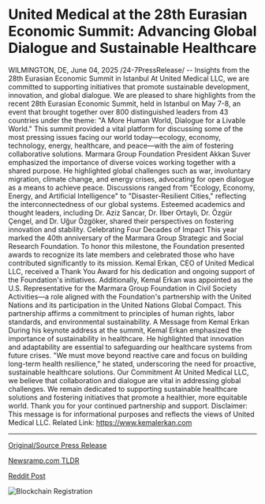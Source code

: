 # United Medical at the 28th Eurasian Economic Summit: Advancing Global Dialogue and Sustainable Healthcare

WILMINGTON, DE, June 04, 2025 /24-7PressRelease/ -- Insights from the 28th Eurasian Economic Summit in Istanbul  At United Medical LLC, we are committed to supporting initiatives that promote sustainable development, innovation, and global dialogue. We are pleased to share highlights from the recent 28th Eurasian Economic Summit, held in Istanbul on May 7-8, an event that brought together over 800 distinguished leaders from 43 countries under the theme: "A More Human World, Dialogue for a Livable World."  This summit provided a vital platform for discussing some of the most pressing issues facing our world today—ecology, economy, technology, energy, healthcare, and peace—with the aim of fostering collaborative solutions.  Marmara Group Foundation President Akkan Suver emphasized the importance of diverse voices working together with a shared purpose. He highlighted global challenges such as war, involuntary migration, climate change, and energy crises, advocating for open dialogue as a means to achieve peace.  Discussions ranged from "Ecology, Economy, Energy, and Artificial Intelligence" to "Disaster-Resilient Cities," reflecting the interconnectedness of our global systems. Esteemed academics and thought leaders, including Dr. Aziz Sancar, Dr. İlber Ortaylı, Dr. Özgür Çengel, and Dr. Uğur Özgöker, shared their perspectives on fostering innovation and stability.  Celebrating Four Decades of Impact  This year marked the 40th anniversary of the Marmara Group Strategic and Social Research Foundation. To honor this milestone, the Foundation presented awards to recognize its late members and celebrated those who have contributed significantly to its mission.  Kemal Erkan, CEO of United Medical LLC, received a Thank You Award for his dedication and ongoing support of the Foundation's initiatives. Additionally, Kemal Erkan was appointed as the U.S. Representative for the Marmara Group Foundation in Civil Society Activities—a role aligned with the Foundation's partnership with the United Nations and its participation in the United Nations Global Compact.  This partnership affirms a commitment to principles of human rights, labor standards, and environmental sustainability.  A Message from Kemal Erkan  During his keynote address at the summit, Kemal Erkan emphasized the importance of sustainability in healthcare. He highlighted that innovation and adaptability are essential to safeguarding our healthcare systems from future crises.  "We must move beyond reactive care and focus on building long-term health resilience," he stated, underscoring the need for proactive, sustainable healthcare solutions.  Our Commitment  At United Medical LLC, we believe that collaboration and dialogue are vital in addressing global challenges. We remain dedicated to supporting sustainable healthcare solutions and fostering initiatives that promote a healthier, more equitable world.  Thank you for your continued partnership and support.  Disclaimer: This message is for informational purposes and reflects the views of United Medical LLC.  Related Link: https://www.kemalerkan.com 

---

[Original/Source Press Release](https://www.24-7pressrelease.com/press-release/523509/united-medical-at-the-28th-eurasian-economic-summit-advancing-global-dialogue-and-sustainable-healthcare)
                    

[Newsramp.com TLDR](https://newsramp.com/curated-news/global-leaders-unite-at-eurasian-summit-for-sustainable-future/53ab633daa14310e7f1edb3eaeea1396) 

 



[Reddit Post](https://www.reddit.com/r/AwardsAndRecognition/comments/1l3ebx5/global_leaders_unite_at_eurasian_summit_for/) 



![Blockchain Registration](https://cdn.newsramp.app/24-7PressRelease/qrcode/256/4/mendvrWe.webp)